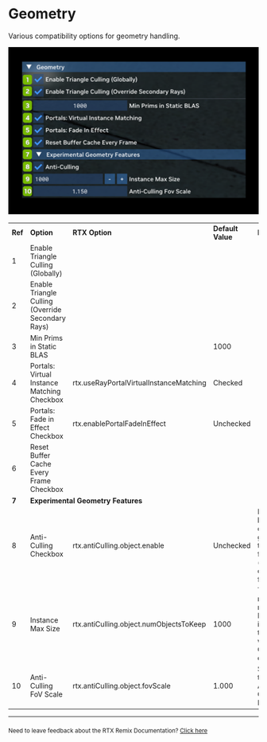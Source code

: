 # Geometry

Various compatibility options for geometry handling.


![Geometry](../../data/images/rtxremix_022.PNG)


<table>
  <tr>
   <td><strong>Ref</strong>
   </td>
   <td><strong>Option</strong>
   </td>
   <td><strong>RTX Option</strong>
   </td>
   <td><strong>Default Value</strong>
   </td>
   <td><strong>Description</strong>
   </td>
  </tr>
  <tr>
   <td>1
   </td>
   <td>Enable Triangle Culling (Globally)
   </td>
   <td>
   </td>
   <td><!--- Needs Description --->
   </td>
   <td><!--- Needs Description --->
   </td>
  </tr>
  <tr>
   <td>2
   </td>
   <td>Enable Triangle Culling (Override Secondary Rays)
   </td>
   <td>
   </td>
   <td><!--- Needs Description --->
   </td>
   <td><!--- Needs Description --->
   </td>
  </tr>
  <tr>
   <td>3
   </td>
   <td>Min Prims in Static BLAS
   </td>
   <td>
   </td>
   <td>1000
   </td>
   <td><!--- Needs Description --->
   </td>
  </tr>
  <tr>
   <td>4
   </td>
   <td>Portals: Virtual Instance Matching Checkbox
   </td>
   <td>rtx.useRayPortalVirtualInstanceMatching
   </td>
   <td>Checked
   </td>
   <td><!--- Needs Description --->
   </td>
  </tr>
  <tr>
   <td>5
   </td>
   <td>Portals: Fade in Effect Checkbox
   </td>
   <td>rtx.enablePortalFadeInEffect
   </td>
   <td>Unchecked
   </td>
   <td><!--- Needs Description --->
   </td>
  </tr>
  <tr>
   <td>6
   </td>
   <td>Reset Buffer Cache Every Frame Checkbox
   </td>
   <td>
   </td>
   <td><!--- Needs Description --->
   </td>
   <td><!--- Needs Description --->
   </td>
  </tr>
  <tr>
   <td><strong>7</strong>
   </td>
   <td colspan="3" ><strong>Experimental Geometry Features</strong>
   </td>
   <td>
   </td>
  </tr>
  <tr>
   <td>8
   </td>
   <td>Anti-Culling Checkbox
   </td>
   <td>rtx.antiCulling.object.enable
   </td>
   <td>Unchecked
   </td>
   <td>Extends lifetime of objects that go outside the camera frustum (anti-culling frustum).
   </td>
  </tr>
  <tr>
   <td>9
   </td>
   <td>Instance Max Size
   </td>
   <td>rtx.antiCulling.object.numObjectsToKeep
   </td>
   <td>1000
   </td>
   <td>The maximum number of RayTracing instances to keep when Anti-Culling is enabled.
   </td>
  </tr>
  <tr>
   <td>10
   </td>
   <td>Anti-Culling FoV Scale
   </td>
   <td>rtx.antiCulling.object.fovScale
   </td>
   <td>1.000
   </td>
   <td>Scalar of the FOV of Anti-Culling Frustum.
   </td>
  </tr>
</table>

***
<sub> Need to leave feedback about the RTX Remix Documentation?  [Click here](https://github.com/NVIDIAGameWorks/rtx-remix/issues/new?assignees=nvdamien&labels=documentation%2Cfeedback%2Ctriage&projects=&template=documentation_feedback.yml&title=%5BDocumentation+feedback%5D%3A+) <sub>